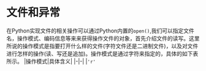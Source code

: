 # 文件和异常

在Python实现文件的相关操作可以通过Python内置的`open()`,我们可以指定文件名，操作模式、编码信息等来来获得操作文件的对象，首先介绍文件的读写。这里所说的操作模式是指要打开什么样的文件(字符文件还是二进制文件)，以及对文件进行怎样的操作(读、写还是追加)。操作模式是通过字符来指定的，具体的如下表所示。
|操作模式|具体含义|
|-|-|
|`'r'`
